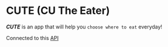 # CUTE (CU The Eater)

***CUTE*** is an app that will help you `choose where to eat` everyday!  

Connected to this [API](https://cute-project.herokuapp.com/)
